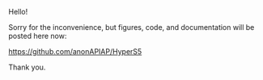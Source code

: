 Hello!

Sorry for the inconvenience, but figures, code, and documentation will be posted here now:

https://github.com/anonAPIAP/HyperS5

Thank you.
